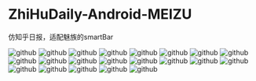 ZhiHuDaily-Android-MEIZU
========================

仿知乎日报，适配魅族的smartBar

![github](extra/1.jpg "github") 
![github](extra/2.jpg "github") 
![github](extra/3.jpg "github") 
![github](extra/4.jpg "github") 
![github](extra/5.jpg "github") 
![github](extra/6.jpg "github") 
![github](extra/7.jpg "github") 
![github](extra/8.jpg "github") 
![github](extra/9.jpg "github")
![github](extra/10.jpg "github")
![github](extra/11.jpg "github")
![github](extra/12.jpg "github")
![github](extra/13.jpg "github")
![github](extra/14.jpg "github")
![github](extra/15.jpg "github")
![github](extra/16.jpg "github")
![github](extra/17.jpg "github")
![github](extra/18.jpg "github")
![github](extra/19.jpg "github")
![github](extra/20.jpg "github")
![github](extra/21.jpg "github")
